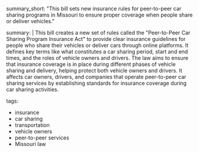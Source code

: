 summary_short: "This bill sets new insurance rules for peer-to-peer car sharing programs in Missouri to ensure proper coverage when people share or deliver vehicles."

summary: |
  This bill creates a new set of rules called the "Peer-to-Peer Car Sharing Program Insurance Act" to provide clear insurance guidelines for people who share their vehicles or deliver cars through online platforms. It defines key terms like what constitutes a car sharing period, start and end times, and the roles of vehicle owners and drivers. The law aims to ensure that insurance coverage is in place during different phases of vehicle sharing and delivery, helping protect both vehicle owners and drivers. It affects car owners, drivers, and companies that operate peer-to-peer car sharing services by establishing standards for insurance coverage during car sharing activities.

tags:
  - insurance
  - car sharing
  - transportation
  - vehicle owners
  - peer-to-peer services
  - Missouri law
